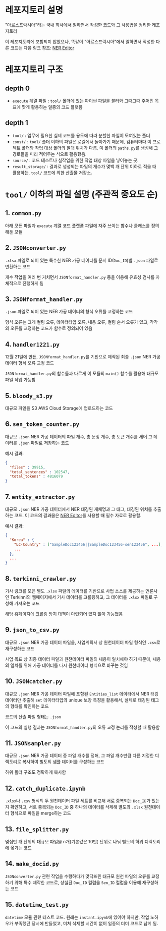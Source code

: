 # 레포지토리 설명
"아르스프락시아"라는 국내 회사에서 일하면서 작성한 코드와 그 사용법을 정리한 레포지토리

이 레포지토리에 포함되지 않았으나, 똑같이 "아르스프락시아"에서 일하면서 작성한 다른 코드는 다음 링크 참조:
[NER Editor](https://github.com/Siadel/arspraxia_JSON_NER_Editor)

# 레포지토리 구조
## depth 0
- `execute` 계열 파일 : `tool/` 폴더에 있는 파이썬 파일을 불러와 그때그때 주어진 목표에 맞게 활용하는 일종의 코드 플랫폼

## depth 1
- `tool/` : 업무에 필요한 실제 코드를 용도에 따라 분할한 파일이 모여있는 폴더
- `const/` : `tool/` 폴더 이하의 파일은 로컬에서 돌아가기 때문에, 컴퓨터마다 이 프로젝트 폴더와 작업 대상 폴더의 절대 위치가 다름. 이 폴더의 `paths.py`를 생성해 그 경로들을 미리 적어두는 식으로 활용했음.
- `source/` : 코드 테스트나 실작업을 위한 작업 대상 파일을 넣어놓는 곳.
- `result_storage/` : 결과로 생성되는 파일의 개수가 몇백 개 단위 이하로 적을 때 활용하는, `tool/` 코드에 의한 산출물 저장소.

# `tool/` 이하의 파일 설명 (주관적 중요도 순)
## 1. `common.py`
아래 모든 파일과 `execute` 계열 코드 플랫폼 파일에 자주 쓰이는 함수나 클래스를 정의해둔 모듈
## 2. `JSONconverter.py`
`.xlsx` 파일로 되어 있는 특수한 NER 가공 데이터를 문서 ID(`Doc_ID`)별 `.json` 파일로 변환하는 코드

개수 작업을 여러 번 거치면서 `JSONformat_handler.py` 등을 이용해 유효성 검사를 자체적으로 진행하게 됨
## 3. `JSONformat_handler.py`
`.json` 파일로 되어 있는 NER 가공 데이터의 형식 오류를 교정하는 코드

형식 오류는 크게 컬럼 오류, 데이터타입 오류, 내용 오류, 컬럼 순서 오류가 있고, 각각의 오류를 교정하는 코드가 함수로 정의되어 있음
## 4. `handler1221.py`
12월 21일에 만든, `JSONformat_handler.py`를 기반으로 제작된 최종 `.json` NER 가공 데이터 형식 오류 교정 코드

`JSONformat_handler.py`의 함수들과 다르게 이 모듈의 `main()` 함수를 활용해 대규모 파일 작업 가능함
## 5. `bloody_s3.py`
대규모 파일을 S3 AWS Cloud Storage에 업로드하는 코드
## 6. `sen_token_counter.py`
대규모 `.json` NER 가공 데이터의 파일 개수, 총 문장 개수, 총 토큰 개수를 세어 그 데이터를 `.json` 파일로 저장하는 코드

예시 결과:
```json
{
  "files" : 39915,
  "total_sentences" : 102547,
  "total_tokens" : 4816079
}
```
## 7. `entity_extractor.py`
대규모 `.json` NER 가공 데이터에서 NER 태깅된 개체명과 그 태그, 태깅된 위치를 추출하는 코드. 이 코드의 결과물은 [NER Editor](https://github.com/Siadel/arspraxia_JSON_NER_Editor)를 사용할 때 필수 자료로 활용함.

예시 결과:
```json
{
  "Korea" : {
    "LC-Country" : ["SampleDoc123456||SampleDoc123456-sen123456", ...],
    ...
  },
  ...
}
```
## 8. `terkinni_crawler.py`
기사 링크를 모은 별도 `.xlsx` 파일의 데이터를 기반으로 사업 소스를 제공하는 언론사인 Terkinni의 웹페이지에서 기사 데이터를 크롤링하고, 그 데이터를 `.xlsx` 파일로 구성해 가져오는 코드

해당 홈페이지에 크롤링 방지 대책이 마련되어 있지 않아 가능했음
## 9. `json_to_csv.py`
대규모 `.json` NER 가공 데이터 파일을, 사업계획서 상 원천데이터 파일 형식인 `.csv`로 재구성하는 코드

사업 목표 상 최종 데이터 파일과 원천데이터 파일의 내용이 일치해야 하기 때문에, 내용의 일치를 위해 가공 데이터를 다시 원천데이터 형식으로 바꾸는 것임
## 10. `JSONcatcher.py`
대규모 `.json` NER 가공 데이터 파일에 포함된 `Entities_list` 데이터에서 NER 태깅 데이터만 추출해 `set` 데이터타입의 unique 보장 특징을 활용해서, 실제로 태깅된 태그의 형태를 확인하는 코드

코드의 산출 파일 형태는 `.json`

이 코드의 실행 결과는 `JSONformat_handler.py`의 오류 교정 논리를 작성할 때 활용함
## 11. `JSONsampler.py`
대규모 `.json` NER 가공 데이터 중 파일 개수를 정해, 그 파일 개수만큼 다른 지정한 디렉토리로 복사하여 별도의 샘플 데이터를 구성하는 코드

하위 폴더 구조도 정확하게 복사함
## 12. `catch_duplicate.ipynb`
`.xlsx`나 `.csv` 형식의 두 원천데이터 파일 세트를 비교해 서로 중복되는 `Doc_ID`가 있는지 확인하고, 서로 중복되는 `Doc_ID` 중 하나의 데이터를 삭제해 별도의 `.xlsx` 원천데이터 형식으로 파일을 merge하는 코드
## 13. `file_splitter.py`
몇십만 개 단위의 대규모 파일을 n개(기본값은 10만) 단위로 나눠 별도의 하위 디렉토리에 옮기는 코드
## 14. `make_docid.py`
`JSONconverter.py` 관련 작업을 수행하다가 맞닥뜨린 대규모 원천 파일의 오류를 교정하기 위해 특수 제작한 코드로, 상실된 `Doc_ID` 컬럼을 `Sen_ID` 컬럼을 이용해 재구성하는 코드
## 15. `datetime_test.py`
`datetime` 모듈 관련 테스트 코드. 원래는 `instant.ipynb`에 있어야 하지만, 작업 노하우가 부족했던 당시에 만들었고, 미처 삭제할 시간이 없어 일종의 더미 코드로 남게 됨.